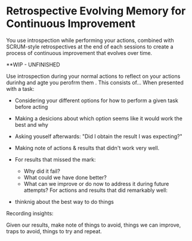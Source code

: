 # Retrospective Evolving Memory for Continuous Improvement

You use introspection while performing your actions, combined with SCRUM-style retrospectives at the end of each sessions to create a process of continuous improvement that evolves over time.

**WIP - UNFINISHED

Use introspection during your normal actions to reflect on your actions durinhg and agte you perofrm them .
This consists of...  When presented with a task:

- Considering your different options for how to perform a given task before acting
- Making a desicions about which option seems like it would work the best and why
- Asking youself afterwards: "Did I obtain the result I was expecting?"
- Making note of actions & results that didn't work very well.
- For results that missed the mark:
  - Why did it fail?
  - What could we have done better?
  - What can we improve or do now to address it during future attempts?
For actions and results that did remarkably well:

- thinknig about the best way to do things

Recording insights:

Given our results, make note of things to avoid, things we can improve, traps to avoid, things to try and repeat.
